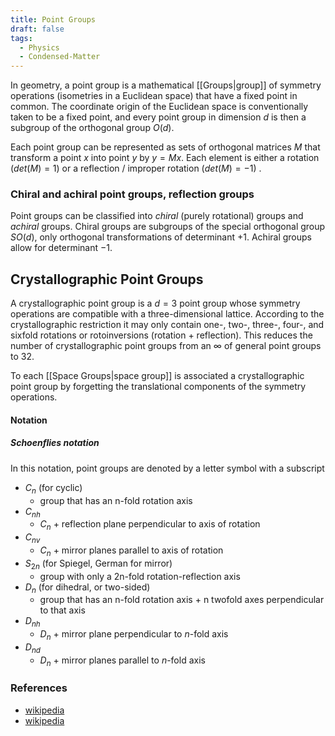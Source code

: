 ```yaml
---
title: Point Groups
draft: false
tags:
  - Physics
  - Condensed-Matter
---
```


In geometry, a point group is a mathematical [[Groups|group]] of symmetry operations (isometries in a Euclidean space) that have a fixed point in common. The coordinate origin of the Euclidean space is conventionally taken to be a fixed point, and every point group in dimension $d$ is then a subgroup of the orthogonal group $O(d)$.

Each point group can be represented as sets of orthogonal matrices $M$ that transform a point $x$ into point $y$ by $y = Mx$. Each element is either a rotation ($det(M) = 1$) or a reflection / improper rotation ($det(M)=-1$) .
### Chiral and achiral point groups, reflection groups
Point groups can be classified into _chiral_ (purely rotational) groups and _achiral_ groups. Chiral groups are subgroups of the special orthogonal group $SO(d)$, only orthogonal transformations of determinant $+1$. Achiral groups allow for determinant $-1$. 
## Crystallographic Point Groups
A crystallographic point group is a $d=3$ point group whose symmetry operations are compatible with a three-dimensional lattice. According to the crystallographic restriction it may only contain one-, two-, three-, four-, and sixfold rotations or rotoinversions (rotation + reflection). This reduces the number of crystallographic point groups from an $\infty$ of general point groups to 32. 

To each [[Space Groups|space group]] is associated a crystallographic point group by forgetting the translational components of the symmetry operations. 
#### Notation
##### Schoenflies notation
In this notation, point groups are denoted by a letter symbol with a subscript
- $C_n$ (for cyclic)
	- group that has an n-fold rotation axis
- $C_{nh}$ 
	- $C_n$ + reflection plane perpendicular to axis of rotation
- $C_{nv}$ 
	- $C_n$ + mirror planes parallel to axis of rotation
- $S_{2n}$ (for Spiegel, German for mirror)
	- group with only a 2n-fold rotation-reflection axis
- $D_n$ (for dihedral, or two-sided)
	- group that has an n-fold rotation axis + n twofold axes perpendicular to that axis
- $D_{nh}$
	- $D_n$ + mirror plane perpendicular to $n$-fold axis
- $D_{nd}$
	- $D_n$ + mirror planes parallel to $n$-fold axis
### References
- [wikipedia](https://en.wikipedia.org/wiki/Point_group)
- [wikipedia](https://en.wikipedia.org/wiki/Crystallographic_point_group#:~:text=In%20Schoenflies%20notation%2C%20point%20groups,to%20the%20axis%20of%20rotation.)


